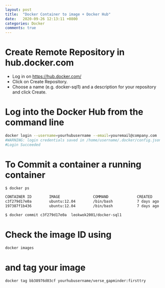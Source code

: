 ```yaml
---
layout: post
title:  "Docker Container to image + Docker Hub"
date:   2020-09-26 12:13:11 +0800
categories: Docker
comments: true
---
```


# Create Remote Repository in hub.docker.com
- Log in on https://hub.docker.com/
- Click on Create Repository.
- Choose a name (e.g. docker-sql1) and a description for your repository and click Create.


# Log into the Docker Hub from the command line
```bash
docker login --username=yourhubusername --email=youremail@company.com
#WARNING: login credentials saved in /home/username/.docker/config.json
#Login Succeeded
```

# To Commit a container a running container

```bash
$ docker ps

CONTAINER ID        IMAGE               COMMAND             CREATED             STATUS              PORTS              NAMES
c3f279d17e0a        ubuntu:12.04        /bin/bash           7 days ago          Up 25 hours                            desperate_dubinsky
197387f1b436        ubuntu:12.04        /bin/bash           7 days ago          Up 25 hours                            focused_hamilton

$ docker commit c3f279d17e0a  leokwok2001/docker-sql1
```

# Check the image ID using
```bash
docker images
```

# and tag your image
```bash
docker tag bb38976d03cf yourhubusername/verse_gapminder:firsttry
```